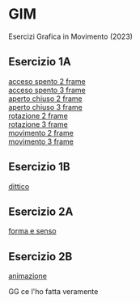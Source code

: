 # GIM
Esercizi Grafica in Movimento (2023)  

## Esercizio 1A
[acceso spento 2 frame](Esercizio_1A/acceso_spento_2.html)  
[acceso spento 3 frame](Esercizio_1A/acceso_spento_3.html)  
[aperto chiuso 2 frame](Esercizio_1A/aperto_chiuso_2.html)  
[aperto chiuso 3 frame](Esercizio_1A/aperto_chiuso_3.html)  
[rotazione 2 frame](Esercizio_1A/rotazione_2.html)  
[rotazione 3 frame](Esercizio_1A/rotazione_3.html)  
[movimento 2 frame](Esercizio_1A/movimento_2.html)  
[movimento 3 frame](Esercizio_1A/movimento_3.html)  

## Esercizio 1B  
[dittico](Esercizio_1B/indexA.html)  

## Esercizio 2A  
[forma e senso](Esercizio_2A/forma_senso.html)  

## Esercizio 2B  
[animazione](Esercizio_2B/Economia.mp4)

GG ce l'ho fatta veramente
